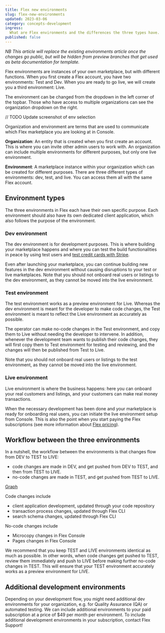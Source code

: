 ```yaml
---
title: Flex new environments
slug: flex-new-environments
updated: 2023-03-06
category: concepts-development
ingress:
  What are Flex environments and the differences the three types have.
published: false
---
```


_NB This article will replace the existing environments article once the
changes go public, but will be hidden from preview branches that get
used as beta documentation for template._

Flex environments are instances of your own marketplace, but with
different functions. When you first create a Flex account, you have two
environments: Test and Dev. When you are ready to go live, we will
create you a third environment: Live.

The environment can be changed from the dropdown in the left corner of
the topbar. Those who have access to multiple organizations can see the
organization dropdown on the right.

// TODO Update screenshot of env selection

<info>

Organization and environment are terms that are used to communicate
which Flex marketplace you are looking at in Console.

**Organization**: An entity that is created when you first create an
account. This is where you can invite other admin users to work with. An
organization can include multiple environments for different purposes,
but only one live environment.

**Environment**: A marketplace instance within your organization which
can be created for different purposes. There are three different types
of environments: dev, test, and live. You can access them all with the
same Flex account.

</info>

## Environment types

The three environments in Flex each have their own specific purpose.
Each environment should also have its own dedicated client application,
which also follows the purpose of the environment.

### Dev environment

The dev environment is for development purposes. This is where building
your marketplace happens and where you can test the build
functionalities in peace by using test users and
[test credit cards with Stripe](/how-to/set-up-and-use-stripe/).

Even after launching your marketplace, you can continue building new
features in the dev environment without causing disruptions to your test
or live marketplaces. Note that you should not onboard real users or
listings to the dev environment, as they cannot be moved into the live
environment.

### Test environment

The test environment works as a preview environment for Live. Whereas
the dev environment is meant for the developer to make code changes, the
Test environment is meant to reflect the Live environment as accurately
as possible.

The operator can make no-code changes in the Test environment, and copy
them to Live without needing the developer to intervene. In addition,
whenever the development team wants to publish their code changes, they
will first copy them to Test environment for testing and reviewing, and
the changes will then be published from Test to Live.

Note that you should not onboard real users or listings to the test
environment, as they cannot be moved into the live environment.

### Live environment

Live environment is where the business happens: here you can onboard
your real customers and listings, and your customers can make real money
transactions.

When the necessary development has been done and your marketplace is
ready for onboarding real users, you can initiate the live environment
setup from Console. This is also the point when you start paying the
Flex subscriptions (see more information about
[Flex pricing](https://www.sharetribe.com/products/flex/#pricing)).

## Workflow between the three environments

In a nutshell, the workflow between the environments is that changes
flow from DEV to TEST to LIVE:

- code changes are made in DEV, and get pushed from DEV to TEST, and
  then from TEST to LIVE.
- no-code changes are made in TEST, and get pushed from TEST to LIVE.

[Graph](https://whimsical.com/biketribe-visuals-VvUyPRAiA61oxbdi69Md99)

Code changes include

- client application development, updated through your code repository
- transaction process changes, updated through Flex CLI
- search schema changes, updated through Flex CLI

No-code changes include

- Microcopy changes in Flex Console
- Pages changes in Flex Console

We recommend that you keep TEST and LIVE environments identical as much
as possible. In other words, when code changes get pushed to TEST,
review them immediately and push to LIVE before making further no-code
changes in TEST. This will ensure that your TEST environment accurately
works as a preview environment for LIVE.

## Additional development environments

Depending on your development flow, you might need additional dev
environments for your organization, e.g. for Quality Assurance (QA) or
automated testing. We can include additional environments to your paid
subscription at a price of \$49 per month per environment. To include
additional development environments in your subscription, contact Flex
Support!
